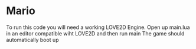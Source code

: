 # Mario

To run this code you will need a working LOVE2D Engine.
Open up main.lua in an editor compatible wiht LOVE2D and then run main
The game should automatically boot up
